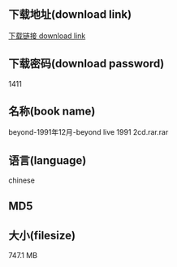 ## 下载地址(download link)
[下载链接 download link](https://voluble-croquembouche-d321dc.netlify.app/?s=beyond-1991%E5%B9%B412%E6%9C%88-beyond+live+1991++2cd.rar)

## 下载密码(download password)
1411

## 名称(book name)
beyond-1991年12月-beyond live 1991  2cd.rar.rar

## 语言(language)
chinese

## MD5


## 大小(filesize)
747.1 MB
